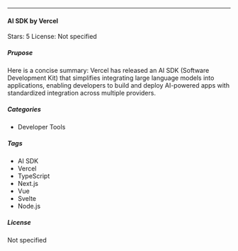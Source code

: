---

#### AI SDK by Vercel

Stars: 5
License: Not specified

##### Prupose
Here is a concise summary:
Vercel has released an AI SDK (Software Development Kit) that simplifies integrating large language models into applications, enabling developers to build and deploy AI-powered apps with standardized integration across multiple providers.

##### Categories
 - Developer Tools

##### Tags
- AI SDK
- Vercel
- TypeScript
- Next.js
- Vue
- Svelte
- Node.js

##### License
Not specified